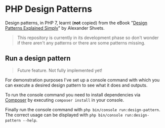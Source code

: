 # PHP Design Patterns

Design patterns, in PHP 7, learnt (**not** copied) from the eBook "[Design Patterns Explained Simply](https://sourcemaking.com/design-patterns-ebook)" by Alexander Shvets.

> This repository is currently in its development phase so don't wonder if there aren't any patterns or there are some patterns missing.

## Run a design pattern

> Future feature. Not fully implemented yet!

For demonstration purposes I've set up a console command with which you can execute
a desired design pattern to see what it does and outputs.

To run the console command you need to install dependencies via [Composer](https://getcomposer.org)
by executing `composer install` in your console.

Finally run the console command with `php bin/console run:design-pattern`. The correct usage
can be displayed with `php bin/console run:design-pattern --help`.
